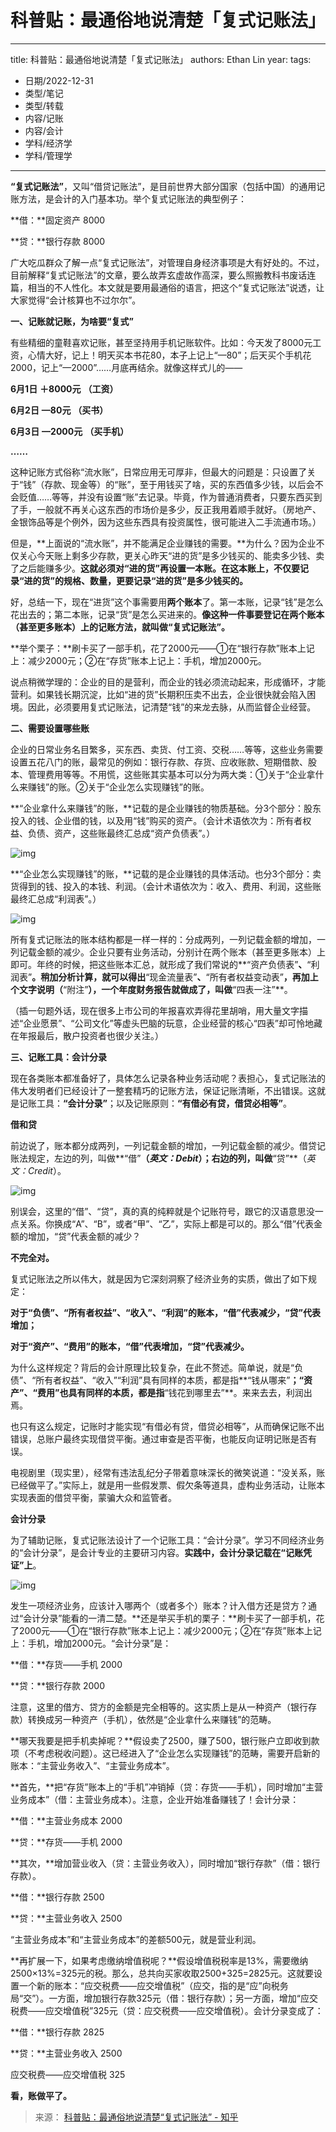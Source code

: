 # 科普贴：最通俗地说清楚「复式记账法」


---
title: 科普贴：最通俗地说清楚「复式记账法」
authors: Ethan Lin
year:
tags:
  - 日期/2022-12-31 
  - 类型/笔记 
  - 类型/转载 
  - 内容/记账 
  - 内容/会计 
  - 学科/经济学 
  - 学科/管理学
---





**“复式记账法”**，又叫“借贷记账法”，是目前世界大部分国家（包括中国）的通用记账方法，是会计的入门基本功。举个复式记账法的典型例子：

**借：**固定资产 8000

**贷：**银行存款 8000

广大吃瓜群众了解一点“复式记账法”，对管理自身经济事项是大有好处的。不过，目前解释“复式记账法”的文章，要么故弄玄虚故作高深，要么照搬教科书废话连篇，相当的不人性化。本文就是要用最通俗的语言，把这个“复式记账法”说透，让大家觉得“会计核算也不过尔尔”。

**一、记账就记账，为啥要“复式”**

有些精细的童鞋喜欢记账，甚至坚持用手机记账软件。比如：今天发了8000元工资，心情大好，记上！明天买本书花80，本子上记上“—80”；后天买个手机花2000，记上“—2000”……月底再结余。就像这样式儿的——

**6月1日** **＋8000元** **（工资）**

**6月2日** **—80元** **（买书）**

**6月3日** **—2000元** **（买手机）**

**……**

这种记账方式俗称“流水账”，日常应用无可厚非，但最大的问题是：只设置了关于“钱”（存款、现金等）的“账”，至于用钱买了啥，买的东西值多少钱，以后会不会贬值……等等，并没有设置“账”去记录。毕竟，作为普通消费者，只要东西买到了手，一般就不再关心这东西的市场价是多少，反正我用着顺手就好。（房地产、金银饰品等是个例外，因为这些东西具有投资属性，很可能进入二手流通市场。）

但是，**上面说的“流水账”，并不能满足企业赚钱的需要。**为什么？因为企业不仅关心今天账上剩多少存款，更关心昨天“进的货”是多少钱买的、能卖多少钱、卖了之后能赚多少。**这就必须对“进的货”再设置一本账。在这本账上，不仅要记录“进的货”的规格、数量，更要记录“进的货”是多少钱买的。**

好，总结一下，现在“进货”这个事需要用**两个账本**了。第一本账，记录“钱”是怎么花出去的；第二本账，记录“货”是怎么买进来的。**像这种一件事要登记在两个账本（甚至更多账本）上的记账方法，就叫做“复式记账法”。**

**举个栗子：**刷卡买了一部手机，花了2000元——①在“银行存款”账本上记上：减少2000元；②在“存货”账本上记上：手机，增加2000元。

说点稍微学理的：企业的目的是营利，而企业的钱必须流动起来，形成循环，才能营利。如果钱长期沉淀，比如“进的货”长期积压卖不出去，企业很快就会陷入困境。因此，必须要用复式记账法，记清楚“钱”的来龙去脉，从而监督企业经营。

**二、需要设置哪些账**

企业的日常业务名目繁多，买东西、卖货、付工资、交税……等等，这些业务需要设置五花八门的账，最常见的例如：银行存款、存货、应收账款、短期借款、股本、管理费用等等。不用慌，这些账其实基本可以分为两大类：①关于“企业拿什么来赚钱”的账。②关于“企业怎么实现赚钱”的账。

**“企业拿什么来赚钱”的账，**记载的是企业赚钱的物质基础。分3个部分：股东投入的钱、企业借的钱，以及用“钱”购买的资产。（会计术语依次为：所有者权益、负债、资产，这些账最终汇总成“资产负债表”。）



![img](v2-8fcab4738e42483529722f7dd4b5752a_1440w.webp)



**“企业怎么实现赚钱”的账，**记载的是企业赚钱的具体活动。也分3个部分：卖货得到的钱、投入的本钱、利润。（会计术语依次为：收入、费用、利润，这些账最终汇总成“利润表”。）



![img](v2-c7dd240fc62f353e52c0ab5d0e3cb3de_1440w.webp)



所有复式记账法的账本结构都是一样一样的：分成两列，一列记载金额的增加，一列记载金额的减少。企业只要有业务活动，分别计在两个账本（甚至更多账本）上即可。年终的时候，把这些账本汇总，就形成了我们常说的**“资产负债表”**、**“利润表”**。稍加分析计算，就可以得出**“现金流量表”**、**“所有者权益变动表”**，再加上个文字说明（**“附注”**），一个年度财务报告就做成了，叫做**“四表一注”**。

（插一句题外话，现在很多上市公司的年报喜欢弄得花里胡哨，用大量文字描述“企业愿景”、“公司文化”等虚头巴脑的玩意，企业经营的核心“四表”却可怜地藏在年报最后，散户投资者也很少关注。）



**三、记账工具：会计分录**

现在各类账本都准备好了，具体怎么记录各种业务活动呢？表担心，复式记账法的伟大发明者们已经设计了一整套精巧的记账方法，保证记账清晰，不出错误。这就是记账工具：**“会计分录”**；以及记账原则：**“有借必有贷，借贷必相等”**。

**借和贷**

前边说了，账本都分成两列，一列记载金额的增加，一列记载金额的减少。借贷记账法规定，左边的列，叫做**“借”**（*英文：Debit*）；右边的列，叫做**“贷”**（*英文：Credit*）。



![img](v2-61d59b96e9ccf8c83fb5c0cbf126b52d_1440w.webp)





别误会，这里的“借”、“贷”，真的真的纯粹就是个记账符号，跟它的汉语意思没一点关系。你换成“A”、“B”，或者“甲”、“乙”，实际上都是可以的。那么“借”代表金额的增加，“贷”代表金额的减少？



**不完全对。**

复式记账法之所以伟大，就是因为它深刻洞察了经济业务的实质，做出了如下规定：

**对于“负债”、“所有者权益”、“收入”、“利润”的账本，“借”代表减少，“贷”代表增加；**

**对于“资产”、“费用”的账本，“借”代表增加，“贷”代表减少。**

为什么这样规定？背后的会计原理比较复杂，在此不赘述。简单说，就是“负债”、“所有者权益”、“收入”“利润”具有同样的本质，都是指**“钱从哪来”**；“资产”、“费用”也具有同样的本质，都是指**“钱花到哪里去”**。来来去去，利润出焉。

也只有这么规定，记账时才能实现“有借必有贷，借贷必相等”，从而确保记账不出错误，总账户最终实现借贷平衡。通过审查是否平衡，也能反向证明记账是否有误。



电视剧里（现实里），经常有违法乱纪分子带着意味深长的微笑说道：“没关系，账已经做平了。”实际上，就是用一些假发票、假欠条等道具，虚构业务活动，让账本实现表面的借贷平衡，蒙骗大众和监管者。

**会计分录**

为了辅助记账，复式记账法设计了一个记账工具：“会计分录”。学习不同经济业务的“会计分录”，是会计专业的主要研习内容。**实践中，会计分录记载在“记账凭证”上**。



![img](v2-9c4e18d3ac990e4719cd54d99678dfa0_1440w.webp)



发生一项经济业务，应该计入哪两个（或者多个）账本？计入借方还是贷方？通过“会计分录”能看的一清二楚。**还是举买手机的栗子：**刷卡买了一部手机，花了2000元——①在“银行存款”账本上记上：减少2000元；②在“存货”账本上记上：手机，增加2000元。“会计分录”是：

**借：**存货——手机 2000

**贷：**银行存款 2000

注意，这里的借方、贷方的金额是完全相等的。这实质上是从一种资产（银行存款）转换成另一种资产（手机），依然是“企业拿什么来赚钱”的范畴。

**哪天我要是把手机卖掉呢？**假设卖了2500，赚了500，银行账户立即收到款项（不考虑税收问题）。这已经进入了“企业怎么实现赚钱”的范畴，需要开启新的账本：“主营业务收入”、“主营业务成本”。

**首先，**把“存货”账本上的“手机”冲销掉（贷：存货——手机），同时增加“主营业务成本”（借：主营业务成本）。注意，企业开始准备赚钱了！会计分录：

**借：**主营业务成本 2000

**贷：**存货——手机 2000

**其次，**增加营业收入（贷：主营业务收入），同时增加“银行存款”（借：银行存款）。

**借：**银行存款 2500

**贷：**主营业务收入 2500

“主营业务成本”和“主营业务成本”的差额500元，就是营业利润。

**再扩展一下，如果考虑缴纳增值税呢？**假设增值税税率是13%，需要缴纳2500×13%=325元的税。那么，总共向买家收取2500+325=2825元。这就要设置一个新的账本：“应交税费——应交增值税”（应交，指的是“应”向税务局“交”）。一方面，增加银行存款325元（借：银行存款）；另一方面，增加“应交税费——应交增值税”325元（贷：应交税费——应交增值税）。会计分录变成了：

**借：**银行存款 2825

**贷：**主营业务收入 2500

应交税费——应交增值税 325

**看，账做平了。**


> 来源：
> [科普贴：最通俗地说清楚“复式记账法” - 知乎](https://zhuanlan.zhihu.com/p/63822047)